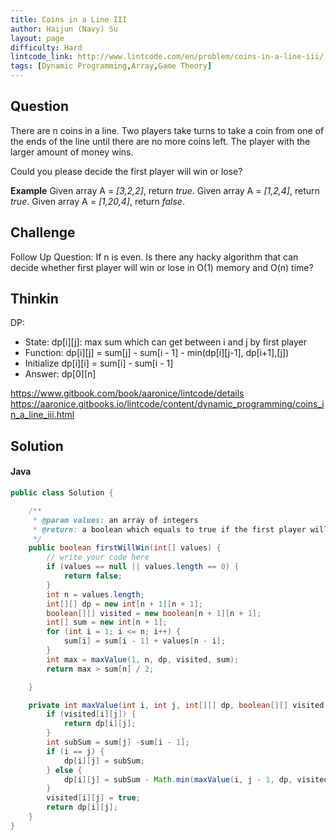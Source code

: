 ```yaml
---
title: Coins in a Line III
author: Haijun (Navy) Su
layout: page
difficulty: Hard
lintcode_link: http://www.lintcode.com/en/problem/coins-in-a-line-iii/
tags: [Dynamic Programming,Array,Game Theory]
---
```

## Question
There are n coins in a line. Two players take turns to take a coin from one of the ends of the line until there are no more coins left. The player with the larger amount of money wins.

Could you please decide the first player will win or lose?

**Example**
Given array A = *[3,2,2]*, return *true*.
Given array A = *[1,2,4]*, return *true*.
Given array A = *[1,20,4]*, return *false*.

## Challenge
Follow Up Question:
If n is even. Is there any hacky algorithm that can decide whether first player will win or lose in O(1) memory and O(n) time?

## Thinkin
DP:
* State:
  dp[i][j]: max sum which can get between i and j by first player
* Function:
  dp[i][j] = sum[j] - sum[i - 1] - min(dp[i][j-1], dp[i+1],[j])
* Initialize
  dp[i][i] = sum[i] - sum[i - 1]
* Answer:
  dp[0][n]

<https://www.gitbook.com/book/aaronice/lintcode/details>
<https://aaronice.gitbooks.io/lintcode/content/dynamic_programming/coins_in_a_line_iii.html>

## Solution
#### Java
~~~ java
public class Solution {

    /**
     * @param values: an array of integers
     * @return: a boolean which equals to true if the first player will win
     */
    public boolean firstWillWin(int[] values) {
        // write your code here
        if (values == null || values.length == 0) {
            return false;
        }
        int n = values.length;
        int[][] dp = new int[n + 1][n + 1];
        boolean[][] visited = new boolean[n + 1][n + 1];
        int[] sum = new int[n + 1];
        for (int i = 1; i <= n; i++) {
            sum[i] = sum[i - 1] + values[n - i];
        }
        int max = maxValue(1, n, dp, visited, sum);
        return max > sum[n] / 2;

    }

    private int maxValue(int i, int j, int[][] dp, boolean[][] visited, int[]sum) {
        if (visited[i][j]) {
            return dp[i][j];
        }
        int subSum = sum[j] -sum[i - 1];
        if (i == j) {
            dp[i][j] = subSum;
        } else {
            dp[i][j] = subSum - Math.min(maxValue(i, j - 1, dp, visited, sum), maxValue(i + 1, j, dp, visited, sum));
        }
        visited[i][j] = true;
        return dp[i][j];
    }
}
~~~
